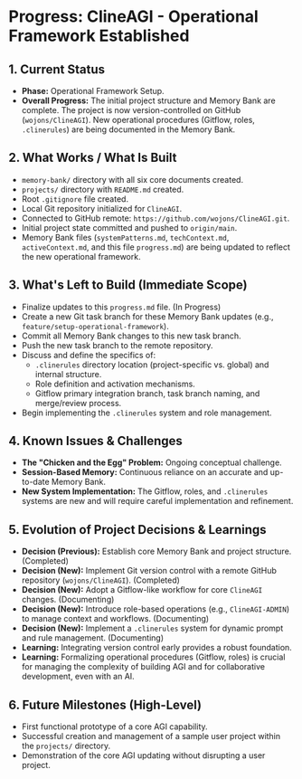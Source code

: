# Progress: ClineAGI - Operational Framework Established

## 1. Current Status
-   **Phase:** Operational Framework Setup.
-   **Overall Progress:** The initial project structure and Memory Bank are complete. The project is now version-controlled on GitHub (`wojons/ClineAGI`). New operational procedures (Gitflow, roles, `.clinerules`) are being documented in the Memory Bank.

## 2. What Works / What Is Built
-   `memory-bank/` directory with all six core documents created.
-   `projects/` directory with `README.md` created.
-   Root `.gitignore` file created.
-   Local Git repository initialized for `ClineAGI`.
-   Connected to GitHub remote: `https://github.com/wojons/ClineAGI.git`.
-   Initial project state committed and pushed to `origin/main`.
-   Memory Bank files (`systemPatterns.md`, `techContext.md`, `activeContext.md`, and this file `progress.md`) are being updated to reflect the new operational framework.

## 3. What's Left to Build (Immediate Scope)
-   Finalize updates to this `progress.md` file. (In Progress)
-   Create a new Git task branch for these Memory Bank updates (e.g., `feature/setup-operational-framework`).
-   Commit all Memory Bank changes to this new task branch.
-   Push the new task branch to the remote repository.
-   Discuss and define the specifics of:
    -   `.clinerules` directory location (project-specific vs. global) and internal structure.
    -   Role definition and activation mechanisms.
    -   Gitflow primary integration branch, task branch naming, and merge/review process.
-   Begin implementing the `.clinerules` system and role management.

## 4. Known Issues & Challenges
-   **The "Chicken and the Egg" Problem:** Ongoing conceptual challenge.
-   **Session-Based Memory:** Continuous reliance on an accurate and up-to-date Memory Bank.
-   **New System Implementation:** The Gitflow, roles, and `.clinerules` systems are new and will require careful implementation and refinement.

## 5. Evolution of Project Decisions & Learnings
-   **Decision (Previous):** Establish core Memory Bank and project structure. (Completed)
-   **Decision (New):** Implement Git version control with a remote GitHub repository (`wojons/ClineAGI`). (Completed)
-   **Decision (New):** Adopt a Gitflow-like workflow for core `ClineAGI` changes. (Documenting)
-   **Decision (New):** Introduce role-based operations (e.g., `ClineAGI-ADMIN`) to manage context and workflows. (Documenting)
-   **Decision (New):** Implement a `.clinerules` system for dynamic prompt and rule management. (Documenting)
-   **Learning:** Integrating version control early provides a robust foundation.
-   **Learning:** Formalizing operational procedures (Gitflow, roles) is crucial for managing the complexity of building AGI and for collaborative development, even with an AI.

## 6. Future Milestones (High-Level)
-   First functional prototype of a core AGI capability.
-   Successful creation and management of a sample user project within the `projects/` directory.
-   Demonstration of the core AGI updating without disrupting a user project.
